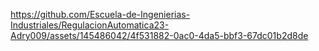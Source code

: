 https://github.com/Escuela-de-Ingenierias-Industriales/RegulacionAutomatica23-Adry009/assets/145486042/4f531882-0ac0-4da5-bbf3-67dc01b2d8de

